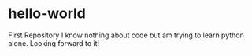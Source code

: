 # hello-world
First Repository
I know nothing about code but am trying to learn python alone. Looking forward to it!
